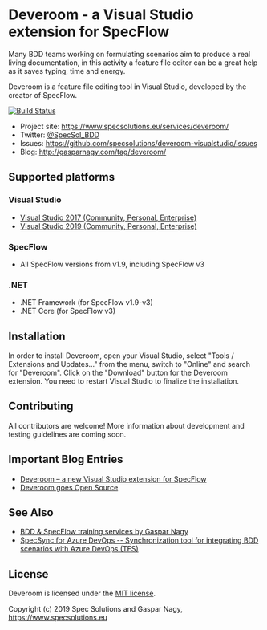 # Deveroom - a Visual Studio extension for SpecFlow

Many BDD teams working on formulating scenarios aim to produce a real living documentation, in this activity a feature file editor can be a great help as it saves typing, time and energy.

Deveroom is a feature file editing tool in Visual Studio, developed by the creator of SpecFlow.

[![Build Status](https://dev.azure.com/specsolutions/deveroom-visualstudio/_apis/build/status/specsolutions.deveroom-visualstudio?branchName=master)](https://dev.azure.com/specsolutions/deveroom-visualstudio/_build/latest?definitionId=4&branchName=master)

* Project site: https://www.specsolutions.eu/services/deveroom/
* Twitter: [@SpecSol_BDD](https://twitter.com/SpecSol_BDD)
* Issues: https://github.com/specsolutions/deveroom-visualstudio/issues
* Blog: http://gasparnagy.com/tag/deveroom/

## Supported platforms

### Visual Studio

* [Visual Studio 2017 (Community, Personal, Enterprise)](https://marketplace.visualstudio.com/items?itemName=SpecSolutions.DeveroomVisualStudio2017)
* [Visual Studio 2019 (Community, Personal, Enterprise)](https://marketplace.visualstudio.com/items?itemName=SpecSolutions.DeveroomVisualStudio2019)

### SpecFlow

* All SpecFlow versions from v1.9, including SpecFlow v3

### .NET

* .NET Framework (for SpecFlow v1.9-v3)
* .NET Core (for SpecFlow v3)

## Installation 

In order to install Deveroom, open your Visual Studio, select "Tools / Extensions and Updates..." from the menu, switch to "Online" and search for "Deveroom". Click on the "Download" button for the Deveroom extension. You need to restart Visual Studio to finalize the installation. 

## Contributing

All contributors are welcome! More information about development and testing guidelines are coming soon.

## Important Blog Entries

* [Deveroom – a new Visual Studio extension for SpecFlow](http://gasparnagy.com/2019/03/deveroom-a-new-visual-studio-extension-for-specflow/)
* [Deveroom goes Open Source](http://gasparnagy.com/2019/04/deveroom-goes-open-source/)

## See Also

* [BDD & SpecFlow training services by Gaspar Nagy](https://www.specsolutions.eu/services/training/)
* [SpecSync for Azure DevOps -- Synchronization tool for integrating BDD scenarios with Azure DevOps (TFS)](https://www.specsolutions.eu/services/specsync/)

## License

Deveroom is licensed under the [MIT license](LICENSE).

Copyright (c) 2019 Spec Solutions and Gaspar Nagy, https://www.specsolutions.eu
